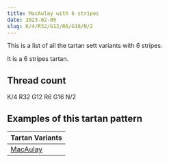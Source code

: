 ```yaml
---
title: MacAulay with 6 stripes
date: 2023-02-05
slug: K/4/R32/G12/R6/G16/N/2
---
```

This is a list of all the tartan sett variants with 6 stripes.

It is a 6 stripes tartan.


## Thread count
K/4 R32 G12 R6 G16 N/2

## Examples of this tartan pattern

| Tartan Variants |
|---------------|
| [MacAulay](/variants/k/4/r32/g12/r6/g16/n/2-g004c00-k000000-nd0d0d0-rc80000)||
